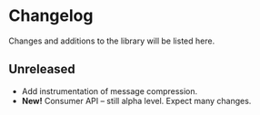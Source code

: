 # Changelog

Changes and additions to the library will be listed here.

## Unreleased

- Add instrumentation of message compression.
- **New!** Consumer API – still alpha level. Expect many changes.
